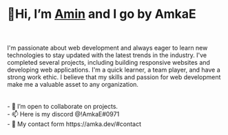 # 👋Hi, I’m [Amin](https://amka.dev/) and I go by AmkaE <br>
<br>
<br>
I'm passionate about web development and always eager to learn new technologies to stay updated with the latest trends in the industry. I've completed several projects, including building responsive websites and developing web applications. I'm a quick learner, a team player, and have a strong work ethic. I believe that my skills and passion for web development make me a valuable asset to any organization.
<br>
<br>
<br>
- 💞️ I’m open to collaborate on projects. <br>
- 📫 Here is my discord @!AmkaE#0971 <br>
- 📨 My contact form https://amka.dev/#contact
<br>
